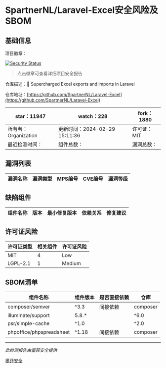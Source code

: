 # SpartnerNL/Laravel-Excel安全风险及SBOM

## 基础信息

项目徽章：

[![Security Status](https://www.murphysec.com/platform3/v31/badge/1763285916784926720.svg)](https://www.murphysec.com/console/report/1691878827833974784/1763285916784926720)

> 点击徽章可查看详细项目安全报告

仓库描述：🚀 Supercharged Excel exports and imports in Laravel

仓库地址：[https://github.com/SpartnerNL/Laravel-Excel](https://github.com/SpartnerNL/Laravel-Excel)

| star：11947 | watch：228 | fork：1880 |
| ----------- | -------------- | ------------ |
| 所有者：Organization | 更新时间：2024-02-29 15:11:36 | 许可证：MIT |
| 最近检测时间： | 组件总数： | 漏洞总数： |




## 漏洞列表

| 漏洞名称 | 漏洞类型 | MPS编号 | CVE编号 | 漏洞等级 |
| ------- | ------ | ------- | ------ | ----- |





## 缺陷组件

| 组件名称 | 版本 | 最小修复版本 | 依赖关系 | 修复建议 |
| -------- | ---- | ------------ | -------- | -------- |





## 许可证风险

| 许可证类型 | 相关组件 | 许可证风险 |
| ---------- | -------- | ---------- |
|MIT|4|Low|
|LGPL-2.1|1|Medium|




## SBOM清单

| 组件名称 | 组件版本 | 是否直接依赖 | 仓库 |
| -------- | -------- | ------------ | ---- |
|composer/semver|^3.3|间接依赖|composer|
|illuminate/support|5.8.*||^6.0||^7.0||^8.0||^9.0||^10.0||^11.0|间接依赖|composer|
|psr/simple-cache|^1.0||^2.0||^3.0|间接依赖|composer|
|phpoffice/phpspreadsheet|^1.18|间接依赖|composer|


------

*此检测报告由墨菲安全提供*

[墨菲安全](www.murphysec.com)